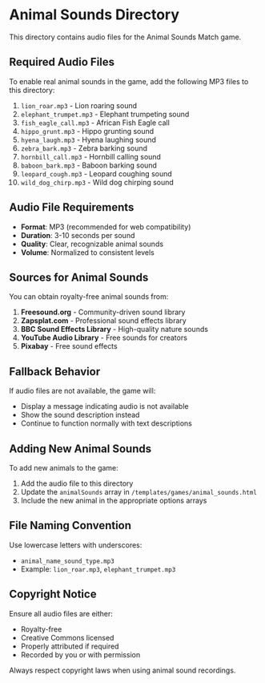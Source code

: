 # Animal Sounds Directory

This directory contains audio files for the Animal Sounds Match game.

## Required Audio Files

To enable real animal sounds in the game, add the following MP3 files to this directory:

1. `lion_roar.mp3` - Lion roaring sound
2. `elephant_trumpet.mp3` - Elephant trumpeting sound
3. `fish_eagle_call.mp3` - African Fish Eagle call
4. `hippo_grunt.mp3` - Hippo grunting sound
5. `hyena_laugh.mp3` - Hyena laughing sound
6. `zebra_bark.mp3` - Zebra barking sound
7. `hornbill_call.mp3` - Hornbill calling sound
8. `baboon_bark.mp3` - Baboon barking sound
9. `leopard_cough.mp3` - Leopard coughing sound
10. `wild_dog_chirp.mp3` - Wild dog chirping sound

## Audio File Requirements

- **Format**: MP3 (recommended for web compatibility)
- **Duration**: 3-10 seconds per sound
- **Quality**: Clear, recognizable animal sounds
- **Volume**: Normalized to consistent levels

## Sources for Animal Sounds

You can obtain royalty-free animal sounds from:

1. **Freesound.org** - Community-driven sound library
2. **Zapsplat.com** - Professional sound effects library
3. **BBC Sound Effects Library** - High-quality nature sounds
4. **YouTube Audio Library** - Free sounds for creators
5. **Pixabay** - Free sound effects

## Fallback Behavior

If audio files are not available, the game will:
- Display a message indicating audio is not available
- Show the sound description instead
- Continue to function normally with text descriptions

## Adding New Animal Sounds

To add new animals to the game:

1. Add the audio file to this directory
2. Update the `animalSounds` array in `/templates/games/animal_sounds.html`
3. Include the new animal in the appropriate options arrays

## File Naming Convention

Use lowercase letters with underscores:
- `animal_name_sound_type.mp3`
- Example: `lion_roar.mp3`, `elephant_trumpet.mp3`

## Copyright Notice

Ensure all audio files are either:
- Royalty-free
- Creative Commons licensed
- Properly attributed if required
- Recorded by you or with permission

Always respect copyright laws when using animal sound recordings.
